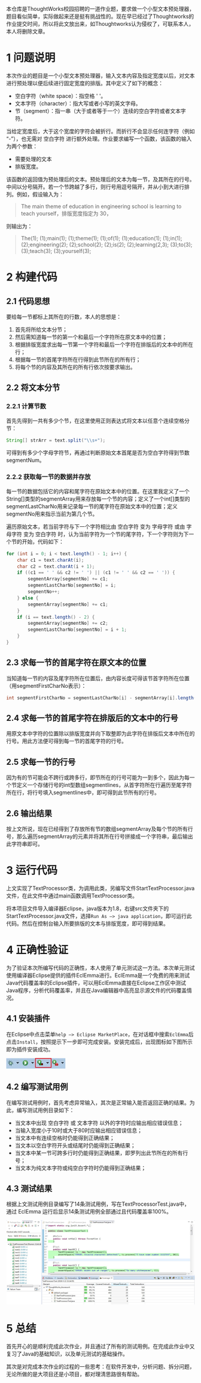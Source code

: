 本仓库是ThoughtWorks校园招聘的一道作业题，要求做一个小型文本预处理器，题目看似简单，实际做起来还是挺有挑战性的。现在早已经过了Thoughtworks的作业提交时间，所以将此文放出来，如Thoughtworks认为侵权了，可联系本人，本人将删除文章。

# 1 问题说明

本次作业的题目是一个小型文本预处理器，输入文本内容及指定宽度以后，对文本进行预处理以便后续进行固定宽度的排版。其中定义了如下的概念：
-  空白字符（white space）：指空格 '  '。
-  文本字符（character）：指大写或者小写的英文字母。
-  节（segment）：指一串（大于或者等于一个）连续的空白字符或者文本字符。

当给定宽度后，大于这个宽度的字符会被折行。而折行不会显示任何连字符（例如 “-”），也无需对 空白字符 进行额外处理。作业要求编写一个函数，该函数的输入为两个参数：

- 需要处理的文本
- 排版宽度。

该函数的返回值为预处理后的文本。预处理后的文本为每一节，及其所在的行号。中间以分号隔开。若一个节跨越了多行，则行号用逗号隔开，并从小到大进行排列。例如，假设输入为：

> The main theme of education in engineering school is learning to teach yourself，排版宽度指定为 30，

则输出为：

> The(1); (1);main(1); (1);theme(1); (1);of(1); (1);education(1); (1);in(1);(2);engineering(2); (2);school(2); (2);is(2); (2);learning(2,3); (3);to(3);(3);teach(3); (3);yourself(3);

# 2 构建代码

## 2.1 代码思想

要给每一节都标上其所在的行数，本人的思想是：

1. 首先将所给文本分节；
2. 然后需知道每一节的第一个和最后一个字符所在原文本中的位置；
3. 根据排版宽度求出每一节第一个字符和最后一个字符在排版后的文本中的所在行；
4. 根据每一节的首尾字符所在行得到此节所在的所有行；
5. 将每个节的内容及其所在的所有行依次按要求输出。

## 2.2 将文本分节

### 2.2.1 计算节数

首先先得到一共有多少个节，在这里使用正则表达式将文本以任意个连续空格分节：

```java
String[] strArr = text.split("\\s+");
```

可得到有多少个字母字符节，再通过判断原始文本首尾是否为空白字符得到节数segmentNum。

### 2.2.2 获取每一节的数据并存放

每一节的数据包括它的内容和尾字符在原始文本中的位置。在这里我定义了一个String[]类型的segmentArray用来存放每一个节的内容；定义了一个int[]类型的segmentLastCharNo用来记录每一节的尾字符在原始文本中的位置；定义segmentNo用来指示当前为第几个节。

遍历原始文本，若当前字符与下一个字符相比由 空白字符 变为 字母字符 或由 字母字符 变为 空白字符 时，认为当前字符为一个节的尾字符，下一个字符则为下一个节的开始，代码如下：

```java
for (int i = 0; i < text.length() - 1; i++) {
	char c1 = text.charAt(i);
	char c2 = text.charAt(i + 1);
	if ((c1 == ' ' && c2 != ' ') || (c1 != ' ' && c2 == ' ')) {
		segmentArray[segmentNo] += c1;
		segmentLastCharNo[segmentNo] = i;
		segmentNo++;
	} else {
		segmentArray[segmentNo] += c1;
	}
	if (i == text.length() - 2) {
		segmentArray[segmentNo] += c2;
		segmentLastCharNo[segmentNo] = i + 1;
	}
}
```

## 2.3 求每一节的首尾字符在原文本的位置

当知道每一节的内容及尾字符所在位置后，由内容长度可得该节首字符所在位置（用segmentFirstCharNo表示）：

```java
int segmentFirstCharNo = segmentLastCharNo[i] - segmentArray[i].length() + 1;
```

## 2.4 求每一节的首尾字符在排版后的文本中的行号

用原文本中字符的位置除以排版宽度并向下取整即为此字符在排版后文本中所在的行号。用此方法便可得到每一节的首尾字符的行号。

## 2.5 求每一节的行号

因为有的节可能会不跨行或跨多行，即节所在的行号可能为一到多个，因此为每一个节定义一个存储行号的int型数组segmentlines，从首字符所在行遍历至尾字符所在行，将行号填入segmentlines中，即可得到此节所有的行号。

## 2.6 输出结果

按上文所说，现在已经得到了存放所有节的数组segmentArray及每个节的所有行号，那么遍历segmentArray的元素并将其所在行号拼接成一个字符串，最后输出此字符串即可。

# 3 运行代码

上文实现了TextProcessor类，为调用此类，另编写文件StartTextProcessor.java文件，在此文件中通过main函数调用TextProcessor类。

将本项目文件导入编译器Eclipse，java版本为1.8，右键src文件夹下的StartTextProcessor.java文件，选择`Run As –> java application`，即可运行此代码。然后在控制台输入所要排版的文本与排版宽度，即可得到结果。

# 4 正确性验证

为了验证本次所编写代码的正确性，本人使用了单元测试这一方法。本次单元测试使用编译器Eclipse提供的插件EclEmma进行。EclEmma是一个免费的用来测试Java代码覆盖率的Eclipse插件，可以用EclEmma直接在Eclipse工作区中测试Java程序，分析代码覆盖率，并且在Java编辑器中高亮显示源文件的代码覆盖情况。

## 4.1 安装插件

在Eclipse中点击菜单`help –> Eclipse MarketPlace`，在对话框中搜索`EclEmma`后点击`Install`，按照提示下一步即可完成安装。安装完成后，出现图标如下图所示即为插件安装成功。

![插件截图](./Snipaste_2018-09-22_16-07-15.jpg)

## 4.2 编写测试用例

在编写测试用例时，首先考虑异常输入，其次是正常输入能否返回正确的结果。为此，编写测试用例目录如下：

+ 当文本中出现 空白字符 或 文本字符 以外的字符时应输出相应错误信息；
+ 当输入宽度小于10时或大于80时应输出相应错误信息；
+ 当文本中有连续空格时仍能得到正确结果；
+ 当文本以空白字符开头或结尾时仍能得到正确结果；
+ 当文本中某一节可跨多行时仍能得到正确结果，即罗列出此节所在的所有行号；
+ 当文本为纯文本字符或纯空白字符时仍能得到正确结果；

## 4.3 测试结果

根据上文测试用例目录编写了14条测试用例，写在TextProcessorTest.java中，通过 EclEmma 运行后显示14条测试用例全部通过且代码覆盖率100%。

![测试截图](./Snipaste_2018-09-22_21-15-07.jpg)

# 5 总结

首先开心的是顺利完成此次作业，并且通过了所有的测试用例。在完成此作业中又复习了Java的基础知识，以及单元测试的基础操作。

其次是对完成本次作业的过程的一些思考：在软件开发中，分析问题、拆分问题，无论所做的是大项目还是小项目，都对理清思路很有帮助。
